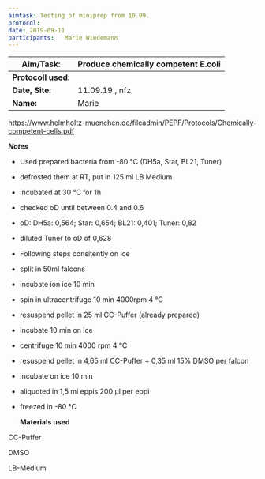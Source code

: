 ```yaml
---
aimtask: Testing of miniprep from 10.09.
protocol:  
date: 2019-09-11
participants: 	Marie Wiedemann
---
```


| **Aim/Task:**       | Produce chemically competent E.coli                          |
| ------------------- | ------------------------------------------------------------ |
| **Protocoll used:** | |
| **Date, Site:**     | 11.09.19 , nfz                                               |
| **Name:**           | Marie                                                        |

 https://www.helmholtz-muenchen.de/fileadmin/PEPF/Protocols/Chemically-competent-cells.pdf

***Notes***

- Used prepared bacteria from -80 °C (DH5a, Star, BL21, Tuner)
- defrosted them at RT, put in 125 ml LB Medium
- incubated at 30 °C for 1h
- checked oD until between 0.4 and 0.6
- oD: DH5a: 0,564; Star: 0,654; BL21: 0,401; Tuner: 0,82
- diluted Tuner to oD of 0,628
- Following steps consitently on ice
- split in 50ml falcons
- incubate ion ice 10 min
- spin in ultracentrifuge 10 min 4000rpm 4 °C
- resuspend pellet in 25 ml CC-Puffer (already prepared)
- incubate 10 min on ice
- centrifuge 10 min 4000 rpm 4 °C
- resuspend pellet in 4,65 ml CC-Puffer + 0,35 ml 15% DMSO per falcon
- incubate on ice 10 min
- aliquoted in 1,5 ml eppis 200 µl per eppi
- freezed in -80 °C


  **Materials used** 

CC-Puffer

DMSO

LB-Medium